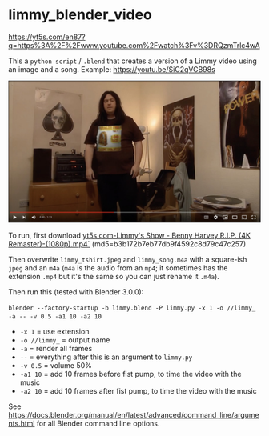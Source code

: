 # limmy_blender_video

https://yt5s.com/en87?q=https%3A%2F%2Fwww.youtube.com%2Fwatch%3Fv%3DRQzmTrlc4wA

This a `python script` / `.blend` that creates a version of a Limmy video using an image and a song.
Example: https://youtu.be/SiC2qVCB98s

![Example still](example_still.jpg?raw=true "Example still")

To run, first download [yt5s.com-Limmy's Show - Benny Harvey R.I.P. (4K Remaster)-(1080p).mp4`](https://yt5s.com/en87?q=https%3A%2F%2Fwww.youtube.com%2Fwatch%3Fv%3DRQzmTrlc4wA)
(md5=b3b172b7eb77db9f4592c8d79c47c257)

Then overwrite `limmy_tshirt.jpeg` and `limmy_song.m4a`
with a square-ish `jpeg` and an `m4a`
(`m4a` is the audio from an `mp4`;
it sometimes has the extension `.mp4` but it's the same so you can just rename it `.m4a`).

Then run this (tested with Blender 3.0.0):

```blender --factory-startup -b limmy.blend -P limmy.py -x 1 -o //limmy_ -a -- -v 0.5 -a1 10 -a2 10```

* `-x 1` = use extension
* `-o //limmy_` = output name
* `-a` = render all frames
* `--` = everything after this is an argument to `limmy.py`
* `-v 0.5` = volume 50%
* `-a1 10` = add 10 frames before fist pump, to time the video with the music
* `-a2 10` = add 10 frames after fist pump, to time the video with the music

See https://docs.blender.org/manual/en/latest/advanced/command_line/arguments.html for all Blender command line options.
